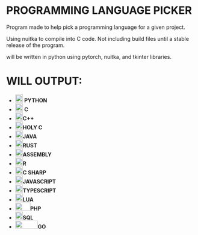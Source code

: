 # PROGRAMMING LANGUAGE PICKER #

Program made to help pick a programming language for a given project. <br />

Using nuitka to compile into C code. Not including build files until a stable release of the program. <br />

will be written in python using pytorch, nuitka, and tkinter libraries. <br />


# WILL OUTPUT: #
- <img src="https://github.com/wettestsock/language-picker/assets/119987092/9adf8f95-7625-4a7e-8a80-35380450797d" width="20" height="21"> **PYTHON** <br />
- <img src="https://github.com/wettestsock/language-picker/assets/119987092/bdcc577f-115b-46a5-b438-aa41242630b4" width="20" height="21"> **C**<br />
- <img src="https://github.com/wettestsock/language-picker/assets/119987092/80291a15-e79d-425d-a992-9d8fa35cf48a" width="20" height="21">**C++**<br />
- <img src="https://github.com/wettestsock/language-picker/assets/119987092/13034508-b0ce-48d5-82e9-976c50f36349" width="20" height="21">**HOLY C**<br />
- <img src="https://github.com/wettestsock/language-picker/assets/119987092/832dcb10-8039-41e7-8cc2-ff70846edcf4" width="20" height="21">**JAVA**<br />
- <img src="https://github.com/wettestsock/language-picker/assets/119987092/8454841b-d2fe-4364-8664-e8fa5b2ef1fe)" width="20" height="21">**RUST**<br />
- <img src="https://github.com/wettestsock/language-picker/assets/119987092/10ee0224-05f4-475c-b4cd-09cf76d71a64" width="20" height="21">**ASSEMBLY**<br />
- <img src="https://github.com/wettestsock/language-picker/assets/119987092/40ef981c-687a-4ae7-9efe-0fa7a220accd" width="20" height="21">**R**<br />
- <img src="https://github.com/wettestsock/language-picker/assets/119987092/56ee2534-5582-4dae-9018-8e074c7b28f4" width="20" height="21">**C SHARP**<br />
- <img src="https://github.com/wettestsock/language-picker/assets/119987092/d5bc4218-94ad-4b85-b5b1-ae33b00188c9" width="20" height="21">**JAVASCRIPT**<br />
- <img src="https://github.com/wettestsock/language-picker/assets/119987092/96deb64b-4cbe-4665-b8d8-c1a64a975106" width="20" height="21">**TYPESCRIPT**<br />
- <img src="https://github.com/wettestsock/language-picker/assets/119987092/fd51c114-1b5f-4ffa-9691-6f822d3ea136" width="20" height="21">**LUA**<br />
- <img src="https://github.com/wettestsock/language-picker/assets/119987092/23a5ed2c-e7a8-459c-b4ba-e1d5e030558b" width="40" height="21">**PHP**<br />
- <img src="https://github.com/wettestsock/language-picker/assets/119987092/31d52254-1f34-4e8f-8978-6c1c3a1279fc" width="20" height="21">**SQL**<br />
- <img src="https://github.com/wettestsock/language-picker/assets/119987092/f6d15b14-98db-4d08-9e85-f2b28c320501" width="60" height="21">**GO**<br />




